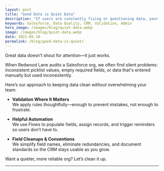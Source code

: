 ```yaml
---
layout: post
title: "Good Data is Quiet Data"
description: "If users are constantly fixing or questioning data, your CRM isn’t working hard enough. Let’s fix that."
keywords: Salesforce, Data Quality, CRM, Validation, Admin
hero_image: /images/blog/quiet-data.webp
image: /images/blog/quiet-data.webp
date: 2021-05-10
permalink: /blog/good-data-is-quiet/
---
```


Great data doesn’t shout for attention—it just works.

When Redwood Lane audits a Salesforce org, we often find silent problems: inconsistent picklist values, empty required fields, or data that's entered manually but used inconsistently.

Here’s our approach to keeping data clean *without* overwhelming your team:

- **Validation Where It Matters**  
  We apply rules thoughtfully—enough to prevent mistakes, not enough to frustrate.

- **Helpful Automation**  
  We use Flows to populate fields, assign records, and trigger reminders so users don’t have to.

- **Field Cleanups & Conventions**  
  We simplify field names, eliminate redundancies, and document standards so the CRM stays usable as you grow.

Want a quieter, more reliable org? Let’s clean it up.

---
